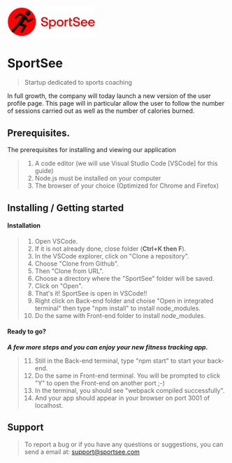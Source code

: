<img src="src/assets/logo.png" width="200">

# SportSee
> Startup dedicated to sports coaching

In full growth, the company will today launch a new version of the user profile page. This page will in particular allow the user to follow the number of sessions carried out as well as the number of calories burned.

## Prerequisites.

The prerequisites for installing and viewing our application


>1. A code editor (we will use Visual Studio Code [VSCode] for this guide)
>2. Node.js must be installed on your computer
>3. The browser of your choice (Optimized for Chrome and Firefox)



## Installing / Getting started

#### Installation

>1. Open VSCode.
>2. If it is not already done, close folder (**Ctrl+K then F**).
>3. In the VSCode explorer, click on "Clone a repository".
>4. Choose "Clone from Github".
>5. Then "Clone from URL".
>6. Choose a directory where the "SportSee" folder will be saved.
>7. Click on "Open".
>8. That's it! SportSee is open in VSCode!!
>9. Right click on Back-end folder and choise "Open in integrated terminal" then type "npm install" to install node_modules.
>10. Do the same with Front-end folder to install node_modules.

#### Ready to go?

***A few more steps and you can enjoy your new fitness tracking app.***

>11. Still in the Back-end terminal, type "npm start" to start your back-end.
>12. Do the same in Front-end terminal. You will be prompted to click "Y" to open the Front-end on another port ;-)
>13. In the terminal, you should see "webpack compiled successfully".
>14. And your app should appear in your browser on port 3001 of localhost.

## Support

>To report a bug or if you have any questions or suggestions, you can send a email at: support@sportsee.com
